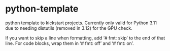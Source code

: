 # python-template
python template to kickstart projects.
Currently only valid for Python 3.11 due to needing distutils (removed in 3.12) for the GPU check. 

If you want to skip a line when formatting, add ‘# fmt: skip’ to the end of that line. For code blocks, wrap them in ‘# fmt: off’ and ‘# fmt: on’. 
